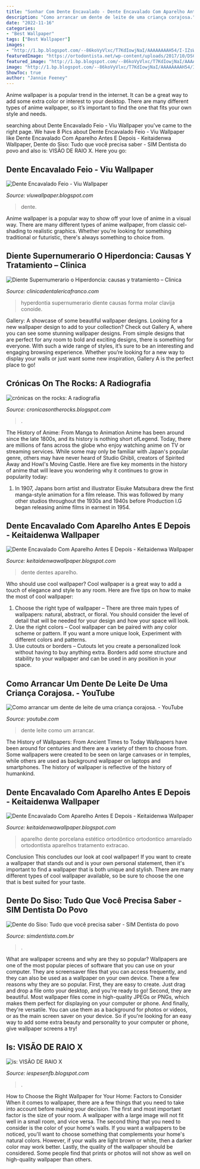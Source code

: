 ```yaml
---
title: "Sonhar Com Dente Encavalado - Dente Encavalado Com Aparelho Antes E Depois"
description: "Como arrancar um dente de leite de uma criança corajosa."
date: "2022-11-16"
categories:
- "Best Wallpaper"
tags: ["Best Wallpaper"]
images:
- "http://1.bp.blogspot.com/--86koVyVlxc/T7KdIowjNaI/AAAAAAAAH54/I-IZsWeXT1w/s1600/radiografia_panoramica_rx_panoramico_implantes_dentarios_03.JPG"
featuredImage: "https://ortodontista.net/wp-content/uploads/2017/10/DSC04505-e1507299760817.jpg"
featured_image: "http://1.bp.blogspot.com/--86koVyVlxc/T7KdIowjNaI/AAAAAAAAH54/I-IZsWeXT1w/s1600/radiografia_panoramica_rx_panoramico_implantes_dentarios_03.JPG"
image: "http://1.bp.blogspot.com/--86koVyVlxc/T7KdIowjNaI/AAAAAAAAH54/I-IZsWeXT1w/s1600/radiografia_panoramica_rx_panoramico_implantes_dentarios_03.JPG"
ShowToc: true
author: "Jannie Feeney"
---
```



Anime wallpaper is a popular trend in the internet. It can be a great way to add some extra color or interest to your desktop. There are many different types of anime wallpaper, so it’s important to find the one that fits your own style and needs.

	

		
searching about Dente Encavalado Feio - Viu Wallpaper you've came to the right page. We have 8 Pics about Dente Encavalado Feio - Viu Wallpaper like Dente Encavalado Com Aparelho Antes E Depois - Keitaidenwa Wallpaper, Dente do Siso: Tudo que você precisa saber - SIM Dentista do povo and also is: VISÃO DE RAIO X. Here you go:
		
    
## Dente Encavalado Feio - Viu Wallpaper

<img loading=lazy src="https://lh6.googleusercontent.com/proxy/60AJeKDBTGSW73-7_GACErF4exuahOf028QmHvlTA5R4zIIuxK22c5DQ1FcJpm6uZcyee83lBhUXzrVGpVEVZF6B-duaqplzmmxJhgNcKou9YQMak2M=w1200-h630-p-k-no-nu" onerror="this.onerror=null;this.src='https://tse1.mm.bing.net/th?id=OIP.96mtWZ7j9cG7LmTEOfn2MQHaHb&amp;pid=15.1';" alt="Dente Encavalado Feio - Viu Wallpaper">

_Source: viuwallpaper.blogspot.com_

>dente. 

	

Anime wallpaper is a popular way to show off your love of anime in a visual way. There are many different types of anime wallpaper, from classic cel-shading to realistic graphics. Whether you're looking for something traditional or futuristic, there's always something to choice from.

    
## Diente Supernumerario O Hiperdoncia: Causas Y Tratamiento – Clinica

<img loading=lazy src="https://clinicadentalericafranco.com/wp-content/uploads/2020/02/Hiperdontia-Bucal.jpeg" onerror="this.onerror=null;this.src='https://tse2.mm.bing.net/th?id=OIP.AP1FrJprPEEQKSZUvmr3gAFZC1&amp;pid=15.1';" alt="Diente Supernumerario o Hiperdoncia: causas y tratamiento – Clinica">

_Source: clinicadentalericafranco.com_

>hyperdontia supernumerario diente causas forma molar clavija conoide. 

	

Gallery: A showcase of some beautiful wallpaper designs.
Looking for a new wallpaper design to add to your collection? Check out Gallery A, where you can see some stunning wallpaper designs. From simple designs that are perfect for any room to bold and exciting designs, there is something for everyone. With such a wide range of styles, it’s sure to be an interesting and engaging browsing experience. Whether you’re looking for a new way to display your walls or just want some new inspiration, Gallery A is the perfect place to go!





	
	
    
## Crónicas On The Rocks: A Radiografia

<img loading=lazy src="http://1.bp.blogspot.com/--86koVyVlxc/T7KdIowjNaI/AAAAAAAAH54/I-IZsWeXT1w/s1600/radiografia_panoramica_rx_panoramico_implantes_dentarios_03.JPG" onerror="this.onerror=null;this.src='https://tse2.mm.bing.net/th?id=OIP.JTC-YntdMAYHKwzvHIlwcAHaFj&amp;pid=15.1';" alt="crónicas on the rocks: A radiografia">

_Source: cronicasontherocks.blogspot.com_

>. 

	

The History of Anime: From Manga to Animation
Anime has been around since the late 1800s, and its history is nothing short ofLegend. Today, there are millions of fans across the globe who enjoy watching anime on TV or streaming services. While some may only be familiar with Japan's popular genre, others may have never heard of Studio Ghibli, creators of Spirited Away and Howl's Moving Castle. Here are five key moments in the history of anime that will leave you wondering why it continues to grow in popularity today:
1) In 1907, Japans born artist and illustrator Eisuke Matsubara drew the first manga-style animation for a film release. This was followed by many other studios throughout the 1930s and 1940s before Production I.G began releasing anime films in earnest in 1954.

    
## Dente Encavalado Com Aparelho Antes E Depois - Keitaidenwa Wallpaper

<img loading=lazy src="https://i.ytimg.com/vi/50QqcZdelZE/maxresdefault.jpg" onerror="this.onerror=null;this.src='https://tse2.mm.bing.net/th?id=OIP.N2IUOQ4aTQlQN_YSpB2KUwHaEK&amp;pid=15.1';" alt="Dente Encavalado Com Aparelho Antes E Depois - Keitaidenwa Wallpaper">

_Source: keitaidenwawallpaper.blogspot.com_

>dente dentes aparelho. 

	

Who should use cool wallpaper?
Cool wallpaper is a great way to add a touch of elegance and style to any room. Here are five tips on how to make the most of cool wallpaper: 
1) Choose the right type of wallpaper – There are three main types of wallpapers: natural, abstract, or floral. You should consider the level of detail that will be needed for your design and how your space will look. 
2) Use the right colors – Cool wallpaper can be paired with any color scheme or pattern. If you want a more unique look, Experiment with different colors and patterns. 
3) Use cutouts or borders – Cutouts let you create a personalized look without having to buy anything extra. Borders add some structure and stability to your wallpaper and can be used in any position in your space.

    
## Como Arrancar Um Dente De Leite De Uma Criança Corajosa. - YouTube

<img loading=lazy src="https://i.ytimg.com/vi/vVjr9_kUTRE/maxresdefault.jpg" onerror="this.onerror=null;this.src='https://tse4.mm.bing.net/th?id=OIP.32kw_K5zT8bYutRjmSqRdgHaEK&amp;pid=15.1';" alt="Como arrancar um dente de leite de uma criança corajosa. - YouTube">

_Source: youtube.com_

>dente leite como um arrancar. 

	

The History of Wallpapers: From Ancient Times to Today
Wallpapers have been around for centuries and there are a variety of them to choose from. Some wallpapers were created to be seen on large canvases or in temples, while others are used as background wallpaper on laptops and smartphones. The history of wallpaper is reflective of the history of humankind.

    
## Dente Encavalado Com Aparelho Antes E Depois - Keitaidenwa Wallpaper

<img loading=lazy src="https://ortodontista.net/wp-content/uploads/2017/10/DSC04505-e1507299760817.jpg" onerror="this.onerror=null;this.src='https://tse2.mm.bing.net/th?id=OIP.vNZ2hepmoKkuP88US03MMgHaFj&amp;pid=15.1';" alt="Dente Encavalado Com Aparelho Antes E Depois - Keitaidenwa Wallpaper">

_Source: keitaidenwawallpaper.blogspot.com_

>aparelho dente porcelana estético ortodôntico ortodontico amarelado ortodontista aparelhos tratamento extracao. 

	

Conclusion
This concludes our look at cool wallpaper! If you want to create a wallpaper that stands out and is your own personal statement, then it's important to find a wallpaper that is both unique and stylish. There are many different types of cool wallpaper available, so be sure to choose the one that is best suited for your taste.

    
## Dente Do Siso: Tudo Que Você Precisa Saber - SIM Dentista Do Povo

<img loading=lazy src="https://www.simdentista.com.br/wp-content/uploads/2019/01/Dente-do-Siso-Ilustracao.jpg" onerror="this.onerror=null;this.src='https://tse1.mm.bing.net/th?id=OIP.MeqdEiRJQojoxbIssQZceAHaEl&amp;pid=15.1';" alt="Dente do Siso: Tudo que você precisa saber - SIM Dentista do povo">

_Source: simdentista.com.br_

>. 

	

What are wallpaper screens and why are they so popular?
Wallpapers are one of the most popular pieces of software that you can use on your computer. They are screensaver files that you can access frequently, and they can also be used as a wallpaper on your own device. There a few reasons why they are so popular. First, they are easy to create. Just drag and drop a file onto your desktop, and you're ready to go! Second, they are beautiful. Most wallpaper files come in high-quality JPEGs or PNGs, which makes them perfect for displaying on your computer or phone. And finally, they're versatile. You can use them as a background for photos or videos, or as the main screen saver on your device. So if you're looking for an easy way to add some extra beauty and personality to your computer or phone, give wallpaper screens a try!

    
## Is: VISÃO DE RAIO X

<img loading=lazy src="http://1.bp.blogspot.com/_5kW7KnwF0wg/TJkVGnT71RI/AAAAAAAAANY/MlOT6BiIxAU/s320/r.bmp" onerror="this.onerror=null;this.src='https://tse4.mm.bing.net/th?id=OIP.xowK1zmPRw-1etrP3r5pwgHaFj&amp;pid=15.1';" alt="is: VISÃO DE RAIO X">

_Source: iespesenfb.blogspot.com_

>. 

	

How to Choose the Right Wallpaper for Your Home: Factors to Consider
When it comes to wallpaper, there are a few things that you need to take into account before making your decision. The first and most important factor is the size of your room. A wallpaper with a large image will not fit well in a small room, and vice versa. 
The second thing that you need to consider is the color of your home's walls. If you want a wallpapers to be noticed, you'll want to choose something that complements your home's natural colors. However, if your walls are light brown or white, then a darker color may work better. 
Lastly, the quality of the wallpaper should be considered. Some people find that prints or photos will not show as well on high-quality wallpaper than others.

